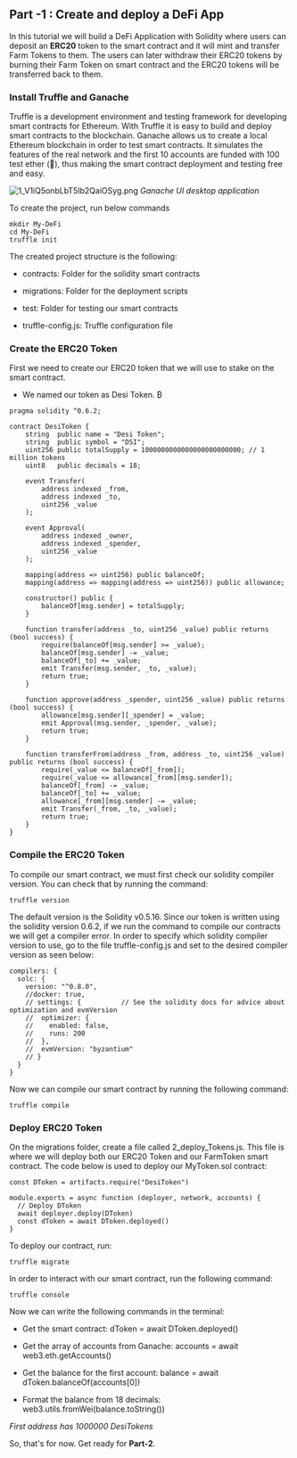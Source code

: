 ## Part -1 : Create and deploy a DeFi App

In this tutorial we will build a DeFi Application with Solidity where users can deposit an **ERC20** token to the smart contract and it will mint and transfer Farm Tokens to them. The users can later withdraw their ERC20 tokens by burning their Farm Token on smart contract and the ERC20 tokens will be transferred back to them.

### Install Truffle and Ganache

Truffle is a development environment and testing framework for developing smart contracts for Ethereum. With Truffle it is easy to build and deploy smart contracts to the blockchain. Ganache allows us to create a local Ethereum blockchain in order to test smart contracts. It simulates the features of the real network and the first 10 accounts are funded with 100 test ether (🤑), thus making the smart contract deployment and testing free and easy.


![1_V1iQ5onbLbT5Ib2QaiOSyg.png](https://cdn.hashnode.com/res/hashnode/image/upload/v1635149551172/-vVTaLy_5.png)
*Ganache UI desktop application*

To create the project, run below commands
```
mkdir My-DeFi
cd My-DeFi
truffle init
``` 
The created project structure is the following:

- contracts: Folder for the solidity smart contracts

- migrations: Folder for the deployment scripts

- test: Folder for testing our smart contracts

- truffle-config.js: Truffle configuration file

### **Create the ERC20 Token**

First we need to create our ERC20 token that we will use to stake on the smart contract.


- We named our token as Desi Token. ₿ 


```
pragma solidity ^0.6.2;

contract DesiToken {
    string  public name = "Desi Token";
    string  public symbol = "DSI";
    uint256 public totalSupply = 1000000000000000000000000; // 1 million tokens
    uint8   public decimals = 18;

    event Transfer(
        address indexed _from,
        address indexed _to,
        uint256 _value
    );

    event Approval(
        address indexed _owner,
        address indexed _spender,
        uint256 _value
    );

    mapping(address => uint256) public balanceOf;
    mapping(address => mapping(address => uint256)) public allowance;

    constructor() public {
        balanceOf[msg.sender] = totalSupply;
    }

    function transfer(address _to, uint256 _value) public returns (bool success) {
        require(balanceOf[msg.sender] >= _value);
        balanceOf[msg.sender] -= _value;
        balanceOf[_to] += _value;
        emit Transfer(msg.sender, _to, _value);
        return true;
    }

    function approve(address _spender, uint256 _value) public returns (bool success) {
        allowance[msg.sender][_spender] = _value;
        emit Approval(msg.sender, _spender, _value);
        return true;
    }

    function transferFrom(address _from, address _to, uint256 _value) public returns (bool success) {
        require(_value <= balanceOf[_from]);
        require(_value <= allowance[_from][msg.sender]);
        balanceOf[_from] -= _value;
        balanceOf[_to] += _value;
        allowance[_from][msg.sender] -= _value;
        emit Transfer(_from, _to, _value);
        return true;
    }
}
``` 
### Compile the ERC20 Token

To compile our smart contract, we must first check our solidity compiler version. You can check that by running the command:

```
truffle version
``` 
The default version is the Solidity v0.5.16. Since our token is written using the solidity version 0.6.2, if we run the command to compile our contracts we will get a compiler error. In order to specify which solidity compiler version to use, go to the file truffle-config.js and set to the desired compiler version as seen below:


```
compilers: {
  solc: {
    version: "^0.8.0",    
    //docker: true,        
    // settings: {          // See the solidity docs for advice about optimization and evmVersion
    //  optimizer: {
    //    enabled: false,
    //    runs: 200
    //  },
    //  evmVersion: "byzantium"
    // }
  }
}
``` 
Now we can compile our smart contract by running the following command:

```
truffle compile
``` 
### **Deploy ERC20 Token**

On the migrations folder, create a file called 2_deploy_Tokens.js. This file is where we will deploy both our ERC20 Token and our FarmToken smart contract. The code below is used to deploy our MyToken.sol contract:


```
const DToken = artifacts.require("DesiToken")

module.exports = async function (deployer, network, accounts) {
  // Deploy DToken
  await deployer.deploy(DToken)
  const dToken = await DToken.deployed()
}
``` 
To deploy our contract, run:

```
truffle migrate
``` 
In order to interact with our smart contract, run the following command:

```
truffle console
``` 
Now we can write the following commands in the terminal:

- Get the smart contract: dToken = await DToken.deployed()

- Get the array of accounts from Ganache: accounts = await web3.eth.getAccounts()

- Get the balance for the first account: balance = await dToken.balanceOf(accounts[0])

- Format the balance from 18 decimals: web3.utils.fromWei(balance.toString())

*First address has 1000000 DesiTokens*

So, that's for now. Get ready for **Part-2**.























 